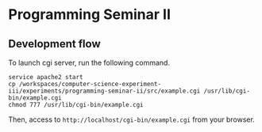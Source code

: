 # Programming Seminar II

## Development flow

To launch cgi server, run the following command.

```
service apache2 start
cp /workspaces/computer-science-experiment-iii/experiments/programming-seminar-ii/src/example.cgi /usr/lib/cgi-bin/example.cgi
chmod 777 /usr/lib/cgi-bin/example.cgi
```

Then, access to `http://localhost/cgi-bin/example.cgi` from your browser.
